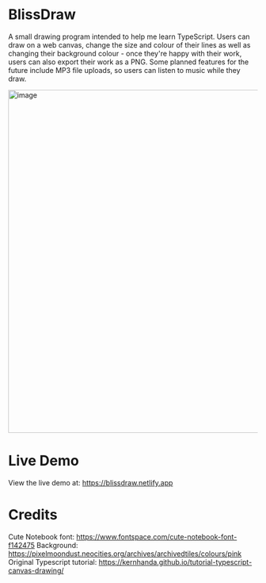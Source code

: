 # BlissDraw

A small drawing program intended to help me learn TypeScript. Users can draw on a web canvas, change the size and colour of their lines as well as changing their background colour - once they're happy with their work, users can also export their work as a PNG. Some planned features for the future include MP3 file uploads, so users can listen to music while they draw.

<img width="1428" height="692" alt="image" src="https://github.com/user-attachments/assets/4173305e-2938-49b9-8d4d-dda10a046588" />

# Live Demo

View the live demo at: https://blissdraw.netlify.app

# Credits
Cute Notebook font: https://www.fontspace.com/cute-notebook-font-f142475
Background: https://pixelmoondust.neocities.org/archives/archivedtiles/colours/pink
Original Typescript tutorial: https://kernhanda.github.io/tutorial-typescript-canvas-drawing/

